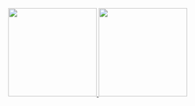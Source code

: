 <div>
<a href="https://github.com/ederson-lehugeur">
<img height="180em" src="https://github-readme-stats.vercel.app/api/top-langs/?username=ederson-lehugeur&layout=compact&langs_count=7&theme=dracula"/>
<img height="180em" src="https://github-readme-stats.vercel.app/api?username=ederson-lehugeur&show_icons=true&theme=dracula&include_all_commits=true&count_private=true"/>
</div>
